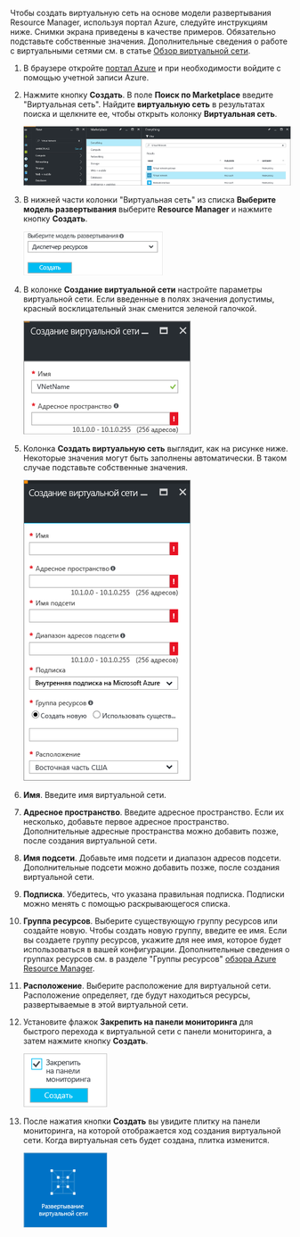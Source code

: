 Чтобы создать виртуальную сеть на основе модели развертывания Resource Manager, используя портал Azure, следуйте инструкциям ниже. Снимки экрана приведены в качестве примеров. Обязательно подставьте собственные значения. Дополнительные сведения о работе с виртуальными сетями см. в статье [Обзор виртуальной сети](../articles/virtual-network/virtual-networks-overview.md).

1. В браузере откройте [портал Azure](http://portal.azure.com) и при необходимости войдите с помощью учетной записи Azure.
2. Нажмите кнопку **Создать**. В поле **Поиск по Marketplace** введите "Виртуальная сеть". Найдите **виртуальную сеть** в результатах поиска и щелкните ее, чтобы открыть колонку **Виртуальная сеть**.
   
    ![Колонка поиска ресурса виртуальной сети](./media/vpn-gateway-basic-vnet-rm-portal-include/newvnetportal700.png "Locate virtual network resource blade")
3. В нижней части колонки "Виртуальная сеть" из списка **Выберите модель развертывания** выберите **Resource Manager** и нажмите кнопку **Создать**.

    ![Выбор Resource Manager](./media/vpn-gateway-basic-vnet-rm-portal-include/resourcemanager250.png "Select Resource Manager")

1. В колонке **Создание виртуальной сети** настройте параметры виртуальной сети. Если введенные в полях значения допустимы, красный восклицательный знак сменится зеленой галочкой.
   
    ![Проверка значений полей](./media/vpn-gateway-basic-vnet-rm-portal-include/checkmark300.png "Field validation")
2. Колонка **Создать виртуальную сеть** выглядит, как на рисунке ниже. Некоторые значения могут быть заполнены автоматически. В таком случае подставьте собственные значения.
   
    ![Вкладка создания виртуальной сети](./media/vpn-gateway-basic-vnet-rm-portal-include/createvnet300.png "Create virtual network blade")
3. **Имя**. Введите имя виртуальной сети.
4. **Адресное пространство**. Введите адресное пространство. Если их несколько, добавьте первое адресное пространство. Дополнительные адресные пространства можно добавить позже, после создания виртуальной сети.
5. **Имя подсети**. Добавьте имя подсети и диапазон адресов подсети. Дополнительные подсети можно добавить позже, после создания виртуальной сети.
6. **Подписка**. Убедитесь, что указана правильная подписка. Подписки можно менять с помощью раскрывающегося списка.
7. **Группа ресурсов**. Выберите существующую группу ресурсов или создайте новую. Чтобы создать новую группу, введите ее имя. Если вы создаете группу ресурсов, укажите для нее имя, которое будет использоваться в вашей конфигурации. Дополнительные сведения о группах ресурсов см. в разделе "Группы ресурсов" [обзора Azure Resource Manager](../articles/azure-resource-manager/resource-group-overview.md#resource-groups).
8. **Расположение**. Выберите расположение для виртуальной сети. Расположение определяет, где будут находиться ресурсы, развертываемые в этой виртуальной сети.
9. Установите флажок **Закрепить на панели мониторинга** для быстрого перехода к виртуальной сети с панели мониторинга, а затем нажмите кнопку **Создать**.
   
   ![Закрепление на панели мониторинга](./media/vpn-gateway-basic-vnet-rm-portal-include/pintodashboard150.png "pin to dashboard")
10. После нажатия кнопки **Создать** вы увидите плитку на панели мониторинга, на которой отображается ход создания виртуальной сети. Когда виртуальная сеть будет создана, плитка изменится.
    
    ![Плитка создания виртуальной сети](./media/vpn-gateway-basic-vnet-rm-portal-include/deploying150.png "Creating virtual network tile")

